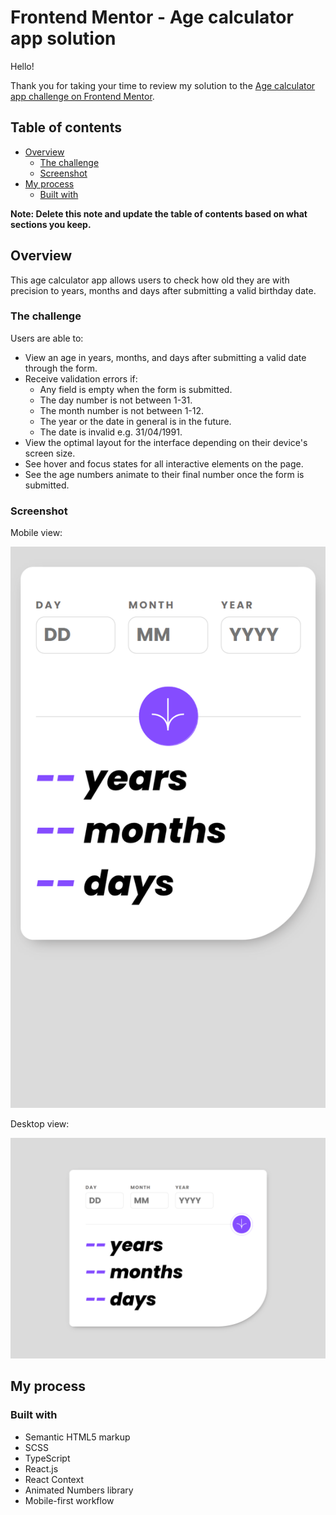 # Frontend Mentor - Age calculator app solution

Hello!

Thank you for taking your time to review my solution to the [Age calculator app challenge on Frontend Mentor](https://www.frontendmentor.io/challenges/age-calculator-app-dF9DFFpj-Q).

## Table of contents

- [Overview](#overview)
  - [The challenge](#the-challenge)
  - [Screenshot](#screenshot)
- [My process](#my-process)
  - [Built with](#built-with)

**Note: Delete this note and update the table of contents based on what sections you keep.**

## Overview

This age calculator app allows users to check how old they are with precision to years, months and days after submitting a valid birthday date.

### The challenge

Users are able to:
- View an age in years, months, and days after submitting a valid date through the form.
- Receive validation errors if:
  - Any field is empty when the form is submitted.
  - The day number is not between 1-31.
  - The month number is not between 1-12.
  - The year or the date in general is in the future.
  - The date is invalid e.g. 31/04/1991.
- View the optimal layout for the interface depending on their device's screen size.
- See hover and focus states for all interactive elements on the page.
- See the age numbers animate to their final number once the form is submitted.

### Screenshot

Mobile view:

![](./public/screenshots/app_preview-mobile.png)

Desktop view:

![](./public/screenshots/app_preview-desktop.png)

## My process

### Built with

- Semantic HTML5 markup
- SCSS
- TypeScript
- React.js
- React Context
- Animated Numbers library
- Mobile-first workflow